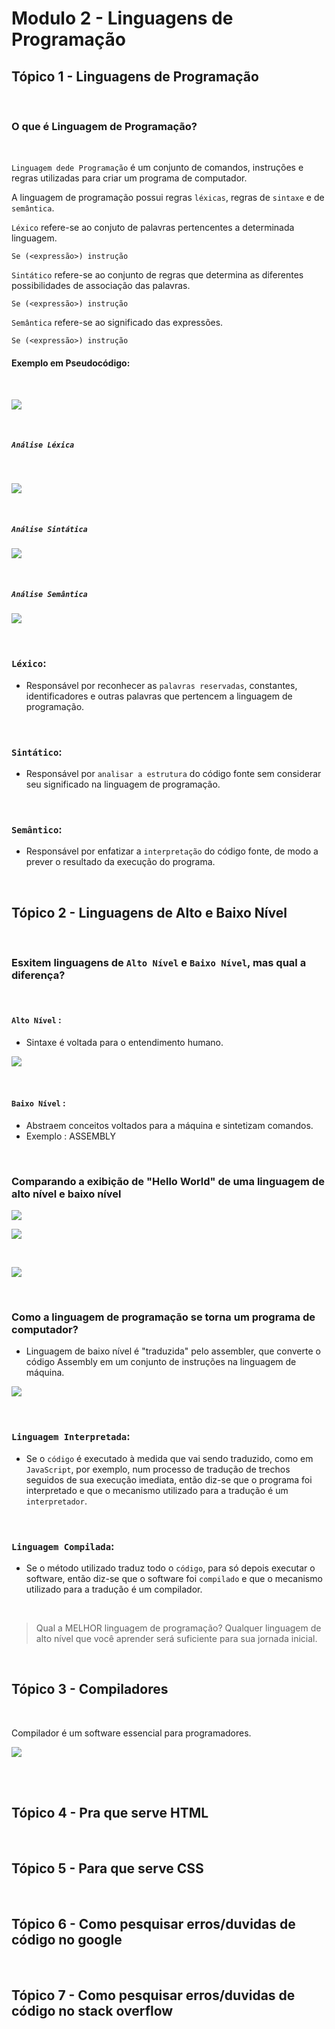 # Modulo 2 - Linguagens de Programação

## Tópico 1 - Linguagens de Programação

<br>

### O que é Linguagem de Programação?

<br>

`Linguagem dede Programação` é um conjunto de comandos, instruções e regras utilizadas para criar um programa de computador.

A linguagem de programação possui regras `léxicas`, regras de `sintaxe` e de `semântica`.

`Léxico` refere-se ao conjuto de palavras pertencentes a determinada linguagem.

~~~
Se (<expressão>) instrução
~~~


`Sintático` refere-se ao conjunto de regras que determina as diferentes possibilidades de associação das palavras.

~~~
Se (<expressão>) instrução
~~~

`Semântica` refere-se ao significado das expressões.

~~~
Se (<expressão>) instrução
~~~


#### Exemplo em Pseudocódigo:
<br>

![](./assets/Capturar.PNG)

<br>

##### `Análise Léxica`
<br>

![](./assets/Capturar1.PNG)

<br>

##### `Análise Sintática`

![](./assets/Capturar2.PNG)

<br>

##### `Análise Semântica`

![](./assets/Capturar3.PNG)

<br>

### `Léxico`:

- Responsável por reconhecer as `palavras reservadas`, constantes, identificadores e outras palavras que pertencem a linguagem de programação.

<br>

### `Sintático`:
- Responsável por `analisar a estrutura` do código fonte sem considerar seu significado na linguagem de programação.


<br>

### `Semântico`:
- Responsável por enfatizar a `interpretação` do código fonte, de modo a prever o resultado da execução do programa.

<br>

## Tópico 2 - Linguagens de Alto e Baixo Nível

<br>

### Esxitem linguagens de `Alto Nível` e `Baixo Nível`, mas qual a diferença?

<br>

#### `Alto Nível` :

- Sintaxe é voltada para o entendimento humano.

![](./assets/Capturar4.PNG)


<br>

#### `Baixo Nível` :

- Abstraem conceitos voltados para a máquina e sintetizam comandos.
- Exemplo : ASSEMBLY

<br>

### Comparando a exibição de "Hello World" de uma linguagem de alto nível e baixo nível

![](./assets/Capturar5.PNG)

![](./assets/Capturar6.PNG)


<br>

![](./assets/Capturar7.PNG)

<br>

### Como a linguagem de programação se torna um programa de computador?

- Linguagem de baixo nível é "traduzida" pelo assembler, que converte o código Assembly em um conjunto de instruções na linguagem de máquina.

![](./assets/Capturar8.PNG)


<br>

### `Linguagem Interpretada`:

- Se o `código` é executado à medida que vai sendo traduzido, como em `JavaScript`, por exemplo, num processo de tradução de trechos seguidos de sua execução imediata, então diz-se que o programa foi interpretado e que o mecanismo utilizado para a tradução é um `interpretador`.

<br>

### `Linguagem Compilada`:
- Se o método utilizado traduz todo o `código`, para só depois executar o software, então diz-se que o software foi `compilado` e que o mecanismo utilizado para a tradução é um compilador.

<br>

> Qual a MELHOR linguagem de programação?
> Qualquer linguagem de alto nível que você aprender será suficiente para sua jornada inicial.

<br>

## Tópico 3 - Compiladores

<br>

Compilador é um software essencial para programadores.

![](./assets/Capturar9.PNG)

<br>




<br>

## Tópico 4 - Pra que serve HTML

<br>

## Tópico 5 - Para que serve CSS

<br>

## Tópico 6 - Como pesquisar erros/duvidas de código no google

<br>

## Tópico 7 - Como pesquisar erros/duvidas de código no stack overflow















































